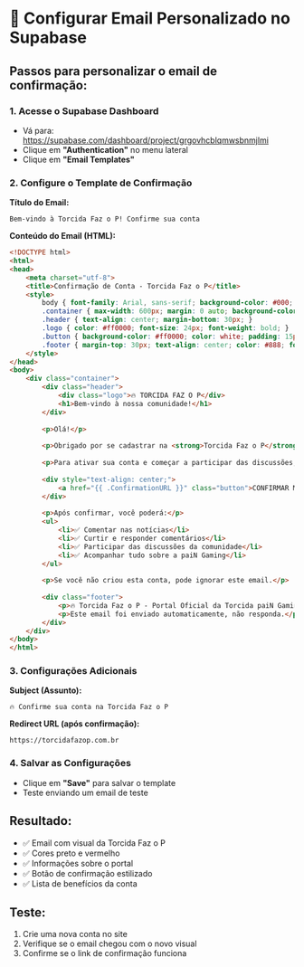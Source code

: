 # 📧 Configurar Email Personalizado no Supabase

## **Passos para personalizar o email de confirmação:**

### **1. Acesse o Supabase Dashboard**
- Vá para: https://supabase.com/dashboard/project/grgovhcblqmwsbnmjlmi
- Clique em **"Authentication"** no menu lateral
- Clique em **"Email Templates"**

### **2. Configure o Template de Confirmação**

**Título do Email:**
```
Bem-vindo à Torcida Faz o P! Confirme sua conta
```

**Conteúdo do Email (HTML):**
```html
<!DOCTYPE html>
<html>
<head>
    <meta charset="utf-8">
    <title>Confirmação de Conta - Torcida Faz o P</title>
    <style>
        body { font-family: Arial, sans-serif; background-color: #000; color: #fff; margin: 0; padding: 20px; }
        .container { max-width: 600px; margin: 0 auto; background-color: #111; border: 2px solid #ff0000; border-radius: 10px; padding: 30px; }
        .header { text-align: center; margin-bottom: 30px; }
        .logo { color: #ff0000; font-size: 24px; font-weight: bold; }
        .button { background-color: #ff0000; color: white; padding: 15px 30px; text-decoration: none; border-radius: 5px; display: inline-block; margin: 20px 0; }
        .footer { margin-top: 30px; text-align: center; color: #888; font-size: 12px; }
    </style>
</head>
<body>
    <div class="container">
        <div class="header">
            <div class="logo">🔥 TORCIDA FAZ O P</div>
            <h1>Bem-vindo à nossa comunidade!</h1>
        </div>
        
        <p>Olá!</p>
        
        <p>Obrigado por se cadastrar na <strong>Torcida Faz o P</strong> - o portal oficial da torcida da paiN Gaming!</p>
        
        <p>Para ativar sua conta e começar a participar das discussões, clique no botão abaixo:</p>
        
        <div style="text-align: center;">
            <a href="{{ .ConfirmationURL }}" class="button">CONFIRMAR MINHA CONTA</a>
        </div>
        
        <p>Após confirmar, você poderá:</p>
        <ul>
            <li>✅ Comentar nas notícias</li>
            <li>✅ Curtir e responder comentários</li>
            <li>✅ Participar das discussões da comunidade</li>
            <li>✅ Acompanhar tudo sobre a paiN Gaming</li>
        </ul>
        
        <p>Se você não criou esta conta, pode ignorar este email.</p>
        
        <div class="footer">
            <p>🔥 Torcida Faz o P - Portal Oficial da Torcida paiN Gaming</p>
            <p>Este email foi enviado automaticamente, não responda.</p>
        </div>
    </div>
</body>
</html>
```

### **3. Configurações Adicionais**

**Subject (Assunto):**
```
🔥 Confirme sua conta na Torcida Faz o P
```

**Redirect URL (após confirmação):**
```
https://torcidafazop.com.br
```

### **4. Salvar as Configurações**
- Clique em **"Save"** para salvar o template
- Teste enviando um email de teste

## **Resultado:**
- ✅ Email com visual da Torcida Faz o P
- ✅ Cores preto e vermelho
- ✅ Informações sobre o portal
- ✅ Botão de confirmação estilizado
- ✅ Lista de benefícios da conta

## **Teste:**
1. Crie uma nova conta no site
2. Verifique se o email chegou com o novo visual
3. Confirme se o link de confirmação funciona
